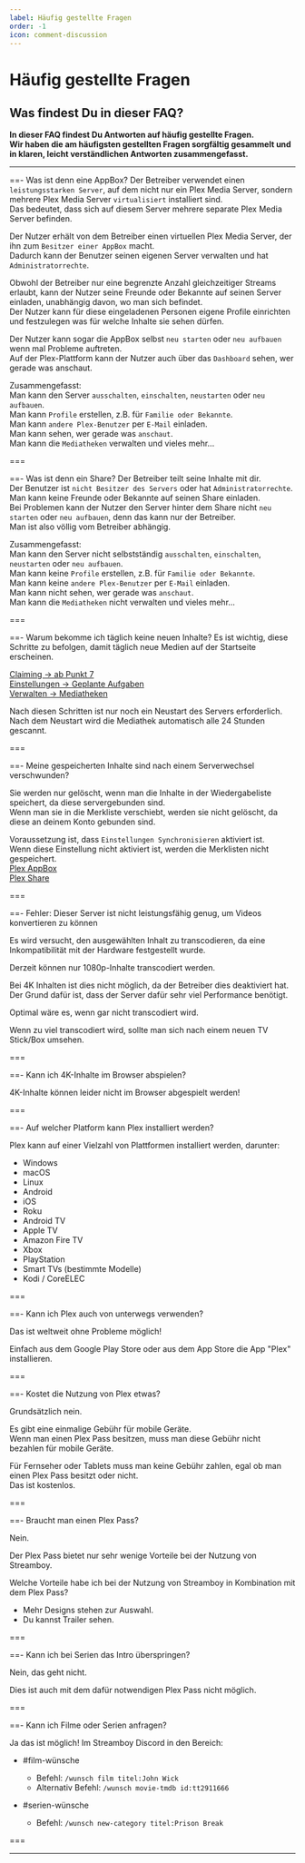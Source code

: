 ```yaml
---
label: Häufig gestellte Fragen
order: -1
icon: comment-discussion
---
```


# Häufig gestellte Fragen

<h2>Was findest Du in dieser FAQ?</h2>

**In dieser FAQ findest Du Antworten auf häufig gestellte Fragen.**  
**Wir haben die am häufigsten gestellten Fragen sorgfältig gesammelt und in klaren, leicht verständlichen Antworten zusammengefasst.**

---

==- Was ist denn eine AppBox?
Der Betreiber verwendet einen `leistungsstarken Server`, auf dem nicht nur ein Plex Media Server, sondern mehrere Plex Media Server `virtualisiert` installiert sind.  
Das bedeutet, dass sich auf diesem Server mehrere separate Plex Media Server befinden.  

Der Nutzer erhält von dem Betreiber einen virtuellen Plex Media Server, der ihn zum `Besitzer einer AppBox` macht.  
Dadurch kann der Benutzer seinen eigenen Server verwalten und hat `Administratorrechte`.  

Obwohl der Betreiber nur eine begrenzte Anzahl gleichzeitiger Streams erlaubt, kann der Nutzer seine Freunde oder Bekannte auf seinen Server einladen, unabhängig davon, wo man sich befindet.  
Der Nutzer kann für diese eingeladenen Personen eigene Profile einrichten und festzulegen was für welche Inhalte sie sehen dürfen.  

Der Nutzer kann sogar die AppBox selbst `neu starten` oder `neu aufbauen` wenn mal Probleme auftreten.  
Auf der Plex-Plattform kann der Nutzer auch über das `Dashboard` sehen, wer gerade was anschaut.  

Zusammengefasst:  
Man kann den Server `ausschalten`, `einschalten`, `neustarten` oder `neu aufbauen`.  
Man kann `Profile` erstellen, z.B. für `Familie oder Bekannte`.  
Man kann `andere Plex-Benutzer` per `E-Mail` einladen.  
Man kann sehen, wer gerade was `anschaut`.  
Man kann die `Mediatheken` verwalten und vieles mehr...  

===

==- Was ist denn ein Share?
Der Betreiber teilt seine Inhalte mit dir.  
Der Benutzer ist `nicht Besitzer des Servers` oder hat `Administratorrechte`.  
Man kann keine Freunde oder Bekannte auf seinen Share einladen.  
Bei Problemen kann der Nutzer den Server hinter dem Share nicht `neu starten` oder `neu aufbauen`, denn das kann nur der Betreiber.  
Man ist also völlig vom Betreiber abhängig.  

Zusammengefasst:  
Man kann den Server nicht selbstständig `ausschalten`, `einschalten`, `neustarten` oder `neu aufbauen`.  
Man kann keine `Profile` erstellen, z.B. für `Familie oder Bekannte`.  
Man kann keine `andere Plex-Benutzer` per `E-Mail` einladen.  
Man kann nicht sehen, wer gerade was `anschaut`.  
Man kann die `Mediatheken` nicht verwalten und vieles mehr...  

===

==- Warum bekomme ich täglich keine neuen Inhalte?
Es ist wichtig, diese Schritte zu befolgen, damit täglich neue Medien auf der Startseite erscheinen.  

[Claiming -> ab Punkt 7](https://u3known.github.io/sb-wiki/appbox/claiming/#verkn%C3%BCpfung-der-appbox-mit-plex)<br/>
[Einstellungen -> Geplante Aufgaben](https://u3known.github.io/sb-wiki/appbox/plex-settings/#geplante-aufgaben)<br/>
[Verwalten -> Mediatheken](https://u3known.github.io/sb-wiki/appbox/plex-settings/#verwalten---mediatheken)<br/>

Nach diesen Schritten ist nur noch ein Neustart des Servers erforderlich.  
Nach dem Neustart wird die Mediathek automatisch alle 24 Stunden gescannt.  

===

==- Meine gespeicherten Inhalte sind nach einem Serverwechsel verschwunden?

Sie werden nur gelöscht, wenn man die Inhalte in der Wiedergabeliste speichert, da diese servergebunden sind.  
Wenn man sie in die Merkliste verschiebt, werden sie nicht gelöscht, da diese an deinem Konto gebunden sind.

Voraussetzung ist, dass `Einstellungen Synchronisieren` aktiviert ist.  
Wenn diese Einstellung nicht aktiviert ist, werden die Merklisten nicht gespeichert.<br/>
[Plex AppBox](https://u3known.github.io/sb-wiki/appbox/plex-settings/#plex-web---allgemein)<br/>
[Plex Share](https://u3known.github.io/sb-wiki/share/plex-share-settings/#plex-web---allgemein)<br/>

===

==- Fehler: Dieser Server ist nicht leistungsfähig genug, um Videos konvertieren zu können

Es wird versucht, den ausgewählten Inhalt zu transcodieren, da eine Inkompatibilität mit der Hardware festgestellt wurde.

Derzeit können nur 1080p-Inhalte transcodiert werden.

Bei 4K Inhalten ist dies nicht möglich, da der Betreiber dies deaktiviert hat.  
Der Grund dafür ist, dass der Server dafür sehr viel Performance benötigt.

Optimal wäre es, wenn gar nicht transcodiert wird.

Wenn zu viel transcodiert wird, sollte man sich nach einem neuen TV Stick/Box umsehen.

===

==- Kann ich 4K-Inhalte im Browser abspielen?

4K-Inhalte können leider nicht im Browser abgespielt werden!

===

==- Auf welcher Platform kann Plex installiert werden?

Plex kann auf einer Vielzahl von Plattformen installiert werden, darunter:
- Windows
- macOS
- Linux
- Android
- iOS
- Roku
- Android TV
- Apple TV
- Amazon Fire TV
- Xbox
- PlayStation
- Smart TVs (bestimmte Modelle)
- Kodi / CoreELEC

===

==- Kann ich Plex auch von unterwegs verwenden?

Das ist weltweit ohne Probleme möglich!

Einfach aus dem Google Play Store oder aus dem App Store die App "Plex" installieren.

===

==- Kostet die Nutzung von Plex etwas?

Grundsätzlich nein.

Es gibt eine einmalige Gebühr für mobile Geräte.  
Wenn man einen Plex Pass besitzen, muss man diese Gebühr nicht bezahlen für mobile Geräte.

Für Fernseher oder Tablets muss man keine Gebühr zahlen, egal ob man einen Plex Pass besitzt oder nicht.  
Das ist kostenlos.

===

==- Braucht man einen Plex Pass?

Nein.

Der Plex Pass bietet nur sehr wenige Vorteile bei der Nutzung von Streamboy.

Welche Vorteile habe ich bei der Nutzung von Streamboy in Kombination mit dem Plex Pass?
- Mehr Designs stehen zur Auswahl.
- Du kannst Trailer sehen.

===

==- Kann ich bei Serien das Intro überspringen?

Nein, das geht nicht.

Dies ist auch mit dem dafür notwendigen Plex Pass nicht möglich.

===

==- Kann ich Filme oder Serien anfragen?

Ja das ist möglich!
Im Streamboy Discord in den Bereich:
- #film-wünsche
  - Befehl: `/wunsch film titel:John Wick`
  - Alternativ Befehl: `/wunsch movie-tmdb id:tt2911666`

- #serien-wünsche
  - Befehl: `/wunsch new-category titel:Prison Break`

===

---
